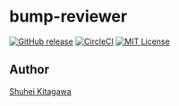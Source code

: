 bump-reviewer
====
[![GitHub release](http://img.shields.io/github/release/shuheiktgw/bump-reviewer.svg?style=flat-square)](release)
[![CircleCI](https://circleci.com/gh/shuheiktgw/bump-reviewer.svg?style=svg)](https://circleci.com/gh/shuheiktgw/bump-reviewer)
[![MIT License](http://img.shields.io/badge/license-MIT-blue.svg?style=flat)](LICENSE)

## Author
[Shuhei Kitagawa](https://github.com/shuheiktgw)